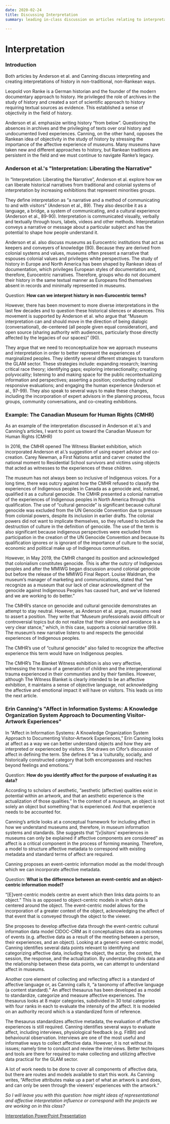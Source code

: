 ```yaml
---
date: 2020-02-24
title: Discussing Interpretation
summary: leading in-class discussion on articles relating to interpretation

---
```


# Interpretation

### Introduction
Both articles by Anderson et al. and Canning discuss interpreting and creating interpretations of history in non-traditional, non-Rankean ways. 

Leopold von Ranke is a German historian and the founder of the modern documentary approach to history. He privileged the role of archives in the study of history and created a sort of scientific approach to history requiring textual sources as evidence. This established a sense of objectivity in the field of history. 

Anderson et al. emphasize writing history “from below”. Questioning the absences in archives and the privileging of texts over oral history and undocumented lived experiences. Canning, on the other hand, opposes the Rankean idea of objectivity in the study of history by stressing the importance of the affective experience of museums. Many museums have taken new and different approaches to history, but Rankean traditions are persistent in the field and we must continue to navigate Ranke’s legacy. 

### Anderson et al.'s "Interpretation: Liberating the Narrative"
In “Interpretation: Liberating the Narrative”, Anderson et al. explore how we can liberate historical narratives from traditional and colonial systems of interpretation by increasing exhibitions that represent minorities groups. 

They define interpretation as “a narrative and a method of communicating to and with visitors” (Anderson et al., 89). They also describe it as a language, a bridge, a system of communicating, and a cultural experience (Anderson et al., 89-90). Interpretation is communicated visually, verbally and textually through tours, labels, videos and other methods. Interpretation conveys a narrative or message about a particular subject and has the potential to shape how people understand it.

Anderson et al. also discuss museums as Eurocentric institutions that act as keepers and conveyers of knowledge (90). Because they are derived from colonial systems and values, museums often present a narrative that espouses colonial values and privileges white perspectives. The study of history in Europe and North America has been shaped by Rankean ideas of documentation, which privileges European styles of documentation and, therefore, Eurocentric narratives. Therefore, groups who do not document their history in the same textual manner as Europeans find themselves absent in records and minimally represented in museums. 

Question: **How can we interpret history in non-Eurocentric terms?**

However, there has been movement to more diverse interpretations in the last few decades and to question these historical silences or absences. This movement is supported by Anderson et al. who argue that “Museum interpretation can and should move in the direction of being dialogic (conversational), de-centered (all people given equal consideration), and open source (sharing authority with audiences, particularly those directly affected by the legacies of our spaces)” (90). 

They argue that we need to reconceptualize how we approach museums and interpretation in order to better represent the experiences of marginalized peoples. They identify several different strategies to transform the GLAM sector. These strategies include: expanding research; learning critical race theory; identifying gaps; exploring intersectionality; creating polyvocality; listening to and making space for the public recontextualizing information and perspectives; asserting a position; conducting cultural responsive evaluations; and engaging the human experience (Anderson et al., 97-99). They also speak to several ways to make these changes, including the incorporation of expert advisors in the planning process, focus groups, community conversations, and co-creating exhibitions. 

### Example: The Canadian Museum for Human Rights (CMHR)
As an example of the interpretation discussed in Anderson et al.’s and Canning’s articles, I want to point us toward the Canadian Museum for Human Rights (CMHR)

In 2016, the CMHR opened The Witness Blanket exhibition, which incorporated Anderson et al.’s suggestion of using expert advisor and co-creation. Carey Newman, a First Nations artist and carver created the national moment to Residential School survivors and victims using objects that acted as witnesses to the experiences of these children. 

The museum has not always been so inclusive of Indigenous voices. For a long time, there was outcry against how the CMHR refused to classify the experiences of Indigenous peoples in Canada as a genocide and, instead, qualified it as a cultural genocide. The CMHR presented a colonial narrative of the experiences of Indigenous peoples in North America through this qualification. The use of “cultural genocide” is significant because cultural genocide was excluded from the UN Genocide Convention due to pressure from colonial powers, despite its inclusion in earlier drafts. The colonial powers did not want to implicate themselves, so they refused to include the destruction of culture in the definition of genocide. The use of the term is also significant because indigenous perspectives were excluded from participation in the creation of the UN Genocide Convention and because its qualification ignores or is ignorant of the importance of culture to the social, economic and political make up of Indigenous communities.

However, in May 2019, the CMHR changed its position and acknowledged that colonialism constitutes genocide. This is after the outcry of Indigenous peoples and after the MMIWG began discussion around colonial genocide but before the release of the MMIWG Final Report. Louise Waldman, the museum’s manager of marketing and communications, stated that “we recognize as a museum that our lack of clear acknowledgment of the genocide against Indigenous Peoples has caused hurt, and we’ve listened and we are working to do better.” 

The CMHR’s stance on genocide and cultural genocide demonstrates an attempt to stay neutral. However, as Anderson et al. argue, museums need to assert a position. They write that “Museum professionals avoid difficult or controversial topics but do not realize that their silence and avoidance is a very clear stance,” which, in this case, supports a colonial narrative (99). The museum’s new narrative listens to and respects the genocidal experiences of Indigenous peoples. 

The CMHR’s use of “cultural genocide” also failed to recognize the affective experience this term would have on Indigenous peoples. 

The CMHR’s The Blanket Witness exhibition is also very affective, witnessing the trauma of a generation of children and the intergenerational trauma experienced in their communities and by their families. However, although The Witness Blanket is clearly intended to be an affective exhibition, it maintains a sense of objective language, not acknowledging the affective and emotional impact it will have on visitors. This leads us into the next article. 

### Erin Canning's "Affect in Information Systems: A Knowledge Organization System Approach to Documenting Visitor-Artwork Experiences"
In “Affect in Information Systems: A Knowledge Organization System Approach to Documenting Visitor-Artwork Experiences,” Erin Canning looks at affect as a way we can better understand objects and how they are interpreted or experienced by visitors. She draws on Cifor’s discussion of affect in defining the term. She defines it “as a ‘culturally, socially, and historically constructed category that both encompasses and reaches beyond feelings and emotions.’” 

Question: **How do you identify affect for the purpose of evaluating it as data?**

According to scholars of aesthetic, “aesthetic (affective) qualities exist in potential within an artwork, and that an aesthetic experience is the actualization of those qualities.” In the context of a museum, an object is not solely an object but something that is experienced. And that experience needs to be accounted for. 

Canning’s article looks at a conceptual framework for including affect in how we understand museums and, therefore, in museum information systems and standards. She suggests that “[v]isitors’ experiences in museums can only be explained if affective components are considered” as affect is a critical component in the process of forming meaning. Therefore, a model to structure affective metadata to correspond with existing metadata and standard terms of affect are required.

Canning proposes an event-centric information model as the model through which we can incorporate affective metadata. 

Question: **What is the difference between an event-centric and an object-centric information model?**

“[E]vent-centric models centre an event which then links data points to an object.” This is as opposed to object-centric models in which data is centered around the object. The event-centric model allows for the incorporation of a greater context of the object, acknowledging the affect of that event that is conveyed through the object to the viewer. 

She proposes to develop affective data through the event-centric cultural information data model CIDOC-CRM as it conceptualizes data as outcomes of events (e.g. affective data as a result of the meeting between a person, their experiences, and an object). Looking at a generic event-centric model, Canning identifies several data points relevant to identifying and categorizing affective data, including the object, the actor, the context, the session, the response, and the actualization. By understanding this data and the relationship between these data points, we can attempt to understand affect in museums.

Another core element of collecting and reflecting affect is a standard of affective language or, as Canning calls it, “a taxonomy of affective language (a content standard).” An affect thesaurus has been developed as a model to standardize, categorize and measure affective experiences. The thesaurus looks at 8 major categories, subdivided in 30 total categories with four ranks in each to evaluate the intensity of the affect. It is modeled on an authority record which is a standardized form of reference. 

The thesaurus standardizes affective metadata, the evaluation of affective experiences is still required. Canning identifies several ways to evaluate affect, including interviews, physiological feedback (e.g. FitBit) and behavioural observation. Interviews are one of the most useful and informative ways to collect affective data. However, it is not without its issues; namely time to conduct and review the interviews. Better techniques and tools are there for required to make collecting and utilizing affective data practical for the GLAM sector. 

A lot of work needs to be done to cover all components of affective data, but there are routes and models available to start this work. As Canning writes, “Affective attributes make up a part of what an artwork is and does, and can only be seen through the viewers’ experiences with the artwork.”


*So I will leave you with this question: how might ideas of representational and affective interpretation influence or correspond with the projects we are working on in this class?*

[Interpretation PowerPoint Presentation](https://docs.google.com/presentation/d/1mC3ZEyvbs_4i8T_-eNiwM6mSMHCnRtu5O2womo9T-Ys/edit?usp=sharing) 
